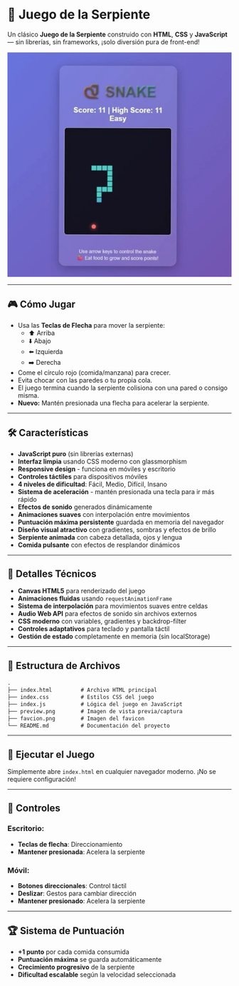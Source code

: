 # 🐍 Juego de la Serpiente

Un clásico **Juego de la Serpiente** construido con **HTML**, **CSS** y **JavaScript** — sin librerías, sin frameworks, ¡solo diversión pura de front-end!

![Vista previa del juego Snake](preview.png)

---

## 🎮 Cómo Jugar

-   Usa las **Teclas de Flecha** para mover la serpiente:
    -   ⬆️ Arriba
    -   ⬇️ Abajo
    -   ⬅️ Izquierda
    -   ➡️ Derecha
-   Come el círculo rojo (comida/manzana) para crecer.
-   Evita chocar con las paredes o tu propia cola.
-   El juego termina cuando la serpiente colisiona con una pared o consigo misma.
-   **Nuevo:** Mantén presionada una flecha para acelerar la serpiente.

---

## 🛠️ Características

-   **JavaScript puro** (sin librerías externas)
-   **Interfaz limpia** usando CSS moderno con glassmorphism
-   **Responsive design** - funciona en móviles y escritorio
-   **Controles táctiles** para dispositivos móviles
-   **4 niveles de dificultad**: Fácil, Medio, Difícil, Insano
-   **Sistema de aceleración** - mantén presionada una tecla para ir más rápido
-   **Efectos de sonido** generados dinámicamente
-   **Animaciones suaves** con interpolación entre movimientos
-   **Puntuación máxima persistente** guardada en memoria del navegador
-   **Diseño visual atractivo** con gradientes, sombras y efectos de brillo
-   **Serpiente animada** con cabeza detallada, ojos y lengua
-   **Comida pulsante** con efectos de resplandor dinámicos

---

## 🎨 Detalles Técnicos

-   **Canvas HTML5** para renderizado del juego
-   **Animaciones fluidas** usando `requestAnimationFrame`
-   **Sistema de interpolación** para movimientos suaves entre celdas
-   **Audio Web API** para efectos de sonido sin archivos externos
-   **CSS moderno** con variables, gradientes y backdrop-filter
-   **Controles adaptativos** para teclado y pantalla táctil
-   **Gestión de estado** completamente en memoria (sin localStorage)

---

## 📂 Estructura de Archivos

```
.
├── index.html         # Archivo HTML principal
├── index.css          # Estilos CSS del juego
├── index.js           # Lógica del juego en JavaScript
├── preview.png        # Imagen de vista previa/captura
├── favcion.png        # Imagen del favicon
└── README.md          # Documentación del proyecto
```

---

## 🚀 Ejecutar el Juego

Simplemente abre `index.html` en cualquier navegador moderno. ¡No se requiere configuración!

---

## 🎯 Controles

### Escritorio:
- **Teclas de flecha**: Direccionamiento
- **Mantener presionada**: Acelera la serpiente

### Móvil:
- **Botones direccionales**: Control táctil
- **Deslizar**: Gestos para cambiar dirección
- **Mantener presionado**: Acelera la serpiente

---

## 🏆 Sistema de Puntuación

- **+1 punto** por cada comida consumida
- **Puntuación máxima** se guarda automáticamente
- **Crecimiento progresivo** de la serpiente
- **Dificultad escalable** según la velocidad seleccionada